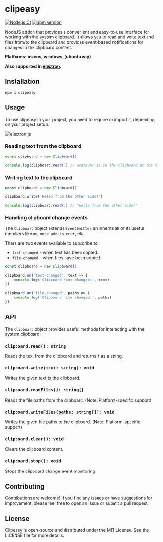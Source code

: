 # clipeasy

[![Node.js CI](https://github.com/uclip-io/uclip-clipboard/actions/workflows/testing.yml/badge.svg)](https://github.com/uclip-io/uclip-clipboard/actions/workflows/testing.yml) [![npm version](https://badge.fury.io/js/clipeasy.svg)](https://badge.fury.io/js/clipeasy)

NodeJS addon that provides a convenient and easy-to-use interface for working with the system clipboard. It allows you to read and write text and files from/to the clipboard and provides event-based notifications for changes in the clipboard content.

**Platforms: macos, windows, (ubuntu wip)**

**Also supported in [electron](https://www.electronjs.org/).**

## Installation

```
npm i clipeasy
```

## Usage

To use clipeasy in your project, you need to require or import it, depending on your project setup.

![electron js](https://github.com/iamthenoah/clipeasy/assets/56337775/4f92dd2a-00cd-43e1-8c1a-87e9b48ca396)

### Reading text from the clipboard

```js
const clipboard = new Clipboard()

console.log(clipboard.read()) // whatever is in the clipboard at the time
```

### Writing text to the clipboard

```js
const clipboard = new Clipboard()

clipboard.write('Hello from the other side!')

console.log(clipboard.read()) // "Hello from the other side!"
```

### Handling clipboard change events

The `Clipboard` object extends `EventEmitter` an inherits all of its useful members like `on`, `once`, `addListener`, etc.

There are two events available to subscribe to:

- `text-changed` - when text has been copied.
- `file-changed` - when files have been copied.

```js
const clipboard = new Clipboard()

clipboard.on('text-changed', text => {
	console.log('Clipboard text changed:', text)
})

clipboard.on('file-changed', paths => {
	console.log('Clipboard file changed:', paths)
})
```

## API

The `Clipboard` object provides useful methods for interacting with the system clipboard:

### `clipboard.read(): string`

Reads the text from the clipboard and returns it as a string.

### `clipboard.write(text: string): void`

Writes the given text to the clipboard.

### `clipboard.readFiles(): string[]`

Reads the file paths from the clipboard. (Note: Platform-specific support)

### `clipboard.writeFiles(paths: string[]): void`

Writes the given file paths to the clipboard. (Note: Platform-specific support)

### `clipboard.clear(): void`

Clears the clipboard content.

### `clipboard.stop(): void`

Stops the clipboard change event monitoring.

## Contributing

Contributions are welcome! If you find any issues or have suggestions for improvement, please feel free to open an issue or submit a pull request.

## License

Clipeasy is open-source and distributed under the MIT License. See the LICENSE file for more details.
